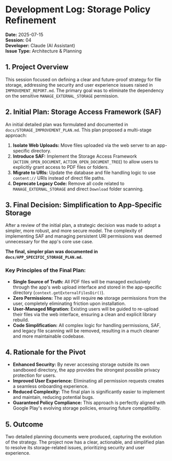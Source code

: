 # Development Log: Storage Policy Refinement

**Date:** 2025-07-15  
**Session:** 04  
**Developer:** Claude (AI Assistant)  
**Issue Type:** Architecture & Planning

## 1. Project Overview

This session focused on defining a clear and future-proof strategy for file storage, addressing the security and user experience issues raised in `IMPROVEMENT_REPORT.md`. The primary goal was to eliminate the dependency on the sensitive `MANAGE_EXTERNAL_STORAGE` permission.

## 2. Initial Plan: Storage Access Framework (SAF)

An initial detailed plan was formulated and documented in `docs/STORAGE_IMPROVEMENT_PLAN.md`. This plan proposed a multi-stage approach:

1.  **Isolate Web Uploads:** Move files uploaded via the web server to an app-specific directory.
2.  **Introduce SAF:** Implement the Storage Access Framework (`ACTION_OPEN_DOCUMENT`, `ACTION_OPEN_DOCUMENT_TREE`) to allow users to explicitly grant access to PDF files or folders.
3.  **Migrate to URIs:** Update the database and file handling logic to use `content://` URIs instead of direct file paths.
4.  **Deprecate Legacy Code:** Remove all code related to `MANAGE_EXTERNAL_STORAGE` and direct `Download` folder scanning.

## 3. Final Decision: Simplification to App-Specific Storage

After a review of the initial plan, a strategic decision was made to adopt a simpler, more robust, and more secure model. The complexity of implementing SAF and managing persistent URI permissions was deemed unnecessary for the app's core use case.

**The final, simpler plan was documented in `docs/APP_SPECIFIC_STORAGE_PLAN.md`.**

### Key Principles of the Final Plan:

*   **Single Source of Truth:** All PDF files will be managed exclusively through the app's web upload interface and stored in the app-specific directory (`context.getExternalFilesDir()`).
*   **Zero Permissions:** The app will require **no** storage permissions from the user, completely eliminating friction upon installation.
*   **User-Managed Migration:** Existing users will be guided to re-upload their files via the web interface, ensuring a clean and explicit library rebuild.
*   **Code Simplification:** All complex logic for handling permissions, SAF, and legacy file scanning will be removed, resulting in a much cleaner and more maintainable codebase.

## 4. Rationale for the Pivot

*   **Enhanced Security:** By never accessing storage outside its own sandboxed directory, the app provides the strongest possible privacy protection for users.
*   **Improved User Experience:** Eliminating all permission requests creates a seamless onboarding experience.
*   **Reduced Complexity:** The final plan is significantly easier to implement and maintain, reducing potential bugs.
*   **Guaranteed Policy Compliance:** This approach is perfectly aligned with Google Play's evolving storage policies, ensuring future compatibility.

## 5. Outcome

Two detailed planning documents were produced, capturing the evolution of the strategy. The project now has a clear, actionable, and simplified plan to resolve its storage-related issues, prioritizing security and user experience.
